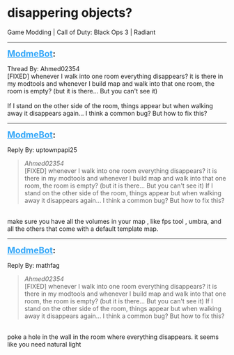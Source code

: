 # disappering objects?
Game Modding | Call of Duty: Black Ops 3 | Radiant

---
<strong style="font-size: 1.4em;"><span style="text-decoration: underline;text-decoration-color: #34a7f9;"><span style="color:#34a7f9;">ModmeBot</span></span>:</strong>

<p>Thread By: Ahmed02354<br />[FIXED] whenever I walk into one room everything disappears? it is there in my modtools and whenever I build map and walk into that one room, the room is empty? (but it is there... But you can&#39;t see it) <br /> <br />If I stand on the other side of the room, things appear but when walking away it disappears again... I think a common bug? But how to fix this?</p>

---
<strong style="font-size: 1.4em;"><span style="text-decoration: underline;text-decoration-color: #34a7f9;"><span style="color:#34a7f9;">ModmeBot</span></span>:</strong>

<p>Reply By: uptownpapi25<br /><blockquote><em>Ahmed02354</em><br />[FIXED] whenever I walk into one room everything disappears? it is there in my modtools and whenever I build map and walk into that one room, the room is empty? (but it is there... But you can&#39;t see it)    If I stand on the other side of the room, things appear but when walking away it disappears again... I think a common bug? But how to fix this?</blockquote><br /> make sure you have all the volumes in your map , like fps tool , umbra, and all the others that come with a default template map.</p>

---
<strong style="font-size: 1.4em;"><span style="text-decoration: underline;text-decoration-color: #34a7f9;"><span style="color:#34a7f9;">ModmeBot</span></span>:</strong>

<p>Reply By: mathfag<br /><blockquote><em>Ahmed02354</em><br />[FIXED] whenever I walk into one room everything disappears? it is there in my modtools and whenever I build map and walk into that one room, the room is empty? (but it is there... But you can&#39;t see it)    If I stand on the other side of the room, things appear but when walking away it disappears again... I think a common bug? But how to fix this?</blockquote><br /> poke a hole in the wall in the room where everything disappears. it seems like you need natural light</p>
